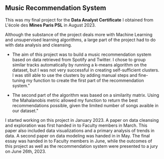 ## Music Recommendation System

This was my final project for the **Data Analyst Certificate** I obtained from L'école des **Mines Paris PSL** in August 2023. 

Although the substance of the project deals more with Machine Learning and unsupervised learning algorithms, a large part of the project had to do with data analysis and cleansing.

  - The aim of this project was to build a music recommendation system based on data retrieved from Spotify and Twitter.
I chose to group similar tracks automatically by running a k-means algorithm on the dataset, but I was not very successful in creating self-sufficient clusters. I was still able to use the clusters by adding manual steps and fine-tuning my function to create the first part of the recommendation system."


  - The second part of the algorithm was based on a similarity matrix. Using the Mahalanobis metric allowed my function to return the best recommendations possible, given the limited number of songs avaible in our dataset."


I started working on this project in January 2023. A paper on data cleansing and exploration was first handed in to Faculty members in March. This paper also included data visualizations and a primary analysis of trends in data. A second paper on data modeling was handed in in May. The final essay was handed in to Faculty members in June, while the outcomes of this project as well as the recommendation system were presented to a jury on June 26th, 2023.
